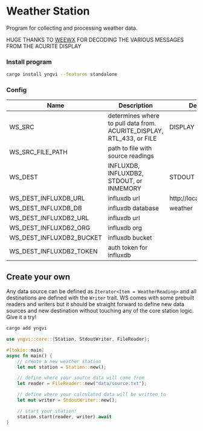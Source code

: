 # Weather Station

Program for collecting and processing weather data.

HUGE THANKS TO [WEEWX](http://weewx.com/) FOR DECODING THE VARIOUS MESSAGES FROM THE ACURITE DISPLAY

### Install program

```bash
cargo install yngvi --features standalone
```

### Config

| Name                     | Description                                                           | Default               |
| ------------------------ | --------------------------------------------------------------------- | --------------------- |
| WS_SRC                   | determines where to pull data from. ACURITE_DISPLAY, RTL_433, or FILE | DISPLAY               |
| WS_SRC_FILE_PATH         | path to file with source readings                                     |                       |
| WS_DEST                  | INFLUXDB, INFLUXDB2, STDOUT, or INMEMORY                              | STDOUT                |
| WS_DEST_INFLUXDB_URL     | influxdb url                                                          | http://localhost:8086 |
| WS_DEST_INFLUXDB_DB      | influxdb database                                                     | weather               |
| WS_DEST_INFLUXDB2_URL    | influxdb url                                                          |                       |
| WS_DEST_INFLUXDB2_ORG    | influxdb org                                                          |                       |
| WS_DEST_INFLUXDB2_BUCKET | influxdb bucket                                                       |                       |
| WS_DEST_INFLUXDB2_TOKEN  | auth token for influxdb                                               |                       |

## Create your own

Any data source can be defined as `Iterator<Item = WeatherReading>` and all destinations are defined with the `Writer` trait. WS comes with some prebuilt readers and writers but it should be straight forward to define new data sources and new destination without touching any of the core station logic. Give it a try!

```bash
cargo add yngvi
```

```rust
use yngvi::core::{Station, StdoutWriter, FileReader};

#[tokio::main]
async fn main() {
    // create a new weather station
    let mut station = Station::new();

    // define where your source data will come from
    let reader = FileReader::new("data/source.txt");

    // define where your calculated data will be written to
    let mut writer = StdoutWriter::new();

    // start your station!
    station.start(reader, writer).await
}
```
